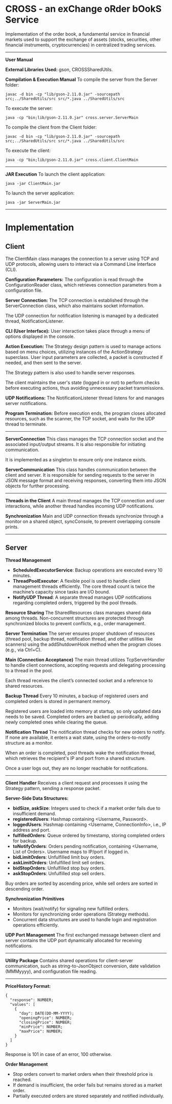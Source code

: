 # CROSS - an exChange oRder bOokS Service

Implementation of the order book, a fundamental service in financial markets used to support the exchange of assets (stocks, securities, other financial instruments, cryptocurrencies) in centralized trading services.

---

**User Manual**

**External Libraries Used:** gson, CROSSSharedUtils.

**Compilation & Execution Manual**
To compile the server from the Server folder:

```
javac -d bin -cp "lib/gson-2.11.0.jar" -sourcepath src;../SharedUtils/src src/*.java ../SharedUtils/src

```

To execute the server:

```
java -cp "bin;lib/gson-2.11.0.jar" cross.server.ServerMain

```

To compile the client from the Client folder:

```
javac -d bin -cp "lib/gson-2.11.0.jar" -sourcepath src;../SharedUtils/src src/*.java ../SharedUtils/src

```

To execute the client:

```
java -cp "bin;lib/gson-2.11.0.jar" cross.client.ClientMain

```

---

**JAR Execution**
To launch the client application:

```
java -jar ClientMain.jar

```

To launch the server application:

```
java -jar ServerMain.jar

```

---

# Implementation

## Client
The ClientMain class manages the connection to a server using TCP and UDP protocols, allowing users to interact via a Command Line Interface (CLI).

**Configuration Parameters:**
The configuration is read through the ConfigurationReader class, which retrieves connection parameters from a configuration file.

**Server Connection:**
The TCP connection is established through the ServerConnection class, which also maintains socket information.

The UDP connection for notification listening is managed by a dedicated thread, NotificationListener.

**CLI (User Interface):**
User interaction takes place through a menu of options displayed in the console.

**Action Execution:**
The Strategy design pattern is used to manage actions based on menu choices, utilizing instances of the ActionStrategy superclass. User input parameters are collected, a packet is constructed if needed, and then sent to the server.

The Strategy pattern is also used to handle server responses.

The client maintains the user's state (logged in or not) to perform checks before executing actions, thus avoiding unnecessary packet transmissions.

**UDP Notifications:**
The NotificationListener thread listens for and manages server notifications.

**Program Termination:**
Before execution ends, the program closes allocated resources, such as the scanner, the TCP socket, and waits for the UDP thread to terminate.

---

**ServerConnection**
This class manages the TCP connection socket and the associated input/output streams. It is also responsible for initiating communication.

It is implemented as a singleton to ensure only one instance exists.

**ServerCommunication**
This class handles communication between the client and server. It is responsible for sending requests to the server in JSON message format and receiving responses, converting them into JSON objects for further processing.

---

**Threads in the Client**
A main thread manages the TCP connection and user interactions, while another thread handles incoming UDP notifications.

**Synchronization**
Main and UDP connection threads synchronize through a monitor on a shared object, syncConsole, to prevent overlapping console prints.

---

## Server

**Thread Management**

- **ScheduledExecutorService**: Backup operations are executed every 10 minutes.
- **ThreadPoolExecutor**: A flexible pool is used to handle client management threads efficiently. The core thread count is twice the machine’s capacity since tasks are I/O bound.
- **NotifyUDP Thread**: A separate thread manages UDP notifications regarding completed orders, triggered by the pool threads.

**Resource Sharing**
The SharedResources class manages shared data among threads. Non-concurrent structures are protected through synchronized blocks to prevent conflicts, e.g., order management.

**Server Termination**
The server ensures proper shutdown of resources (thread pool, backup thread, notification thread, and other utilities like scanners) using the addShutdownHook method when the program closes (e.g., via Ctrl+C).

**Main (Connection Acceptance)**
The main thread utilizes TcpServerHandler to handle client connections, accepting requests and delegating processing to a thread in the pool.

Each thread receives the client’s connected socket and a reference to shared resources.

**Backup Thread**
Every 10 minutes, a backup of registered users and completed orders is stored in permanent memory.

Registered users are loaded into memory at startup, so only updated data needs to be saved. Completed orders are backed up periodically, adding newly completed ones while clearing the queue.

**Notification Thread**
The notification thread checks for new orders to notify. If none are available, it enters a wait state, using the orders-to-notify structure as a monitor.

When an order is completed, pool threads wake the notification thread, which retrieves the recipient's IP and port from a shared structure.

Once a user logs out, they are no longer reachable for notifications.

---

**Client Handler**
Receives a client request and processes it using the Strategy pattern, sending a response packet.

**Server-Side Data Structures:**

- **bidSize, askSize**: Integers used to check if a market order fails due to insufficient demand.
- **registeredUsers**: Hashmap containing <Username, Password>.
- **loggedUsers**: Hashmap containing <Username, ConnectionInfo>, i.e., IP address and port.
- **fulfilledOrders**: Queue ordered by timestamp, storing completed orders for backup.
- **toNotifyOrders**: Orders pending notification, containing <Username, List of Orders>. Username maps to IP/port if logged in.
- **bidLimitOrders**: Unfulfilled limit buy orders.
- **askLimitOrders**: Unfulfilled limit sell orders.
- **bidStopOrders**: Unfulfilled stop buy orders.
- **askStopOrders**: Unfulfilled stop sell orders.

Buy orders are sorted by ascending price, while sell orders are sorted in descending order.

**Synchronization Primitives**

- Monitors (wait/notify) for signaling new fulfilled orders.
- Monitors for synchronizing order operations (Strategy methods).
- Concurrent data structures are used to handle login and registration operations efficiently.

**UDP Port Management**
The first exchanged message between client and server contains the UDP port dynamically allocated for receiving notifications.

---

**Utility Package**
Contains shared operations for client-server communication, such as string-to-JsonObject conversion, date validation (MMMyyyy), and configuration file reading.

---

**PriceHistory Format:**

```
{
  "response": NUMBER;
  "values": [
    {
      "day": DATE(DD-MM-YYYY);
      "openingPrice": NUMBER;
      "closingPrice": NUMBER;
      "minPrice": NUMBER;
      "maxPrice": NUMBER;
    }
  ]
}

```

Response is 101 in case of an error, 100 otherwise.

**Order Management**

- Stop orders convert to market orders when their threshold price is reached.
- If demand is insufficient, the order fails but remains stored as a market order.
- Partially executed orders are stored separately and notified individually.


